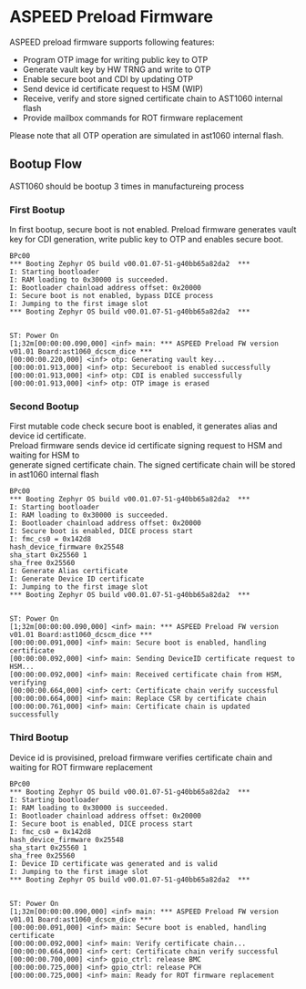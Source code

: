 # ASPEED Preload Firmware

ASPEED preload firmware supports following features:  
- Program OTP image for writing public key to OTP
- Generate vault key by HW TRNG and write to OTP
- Enable secure boot and CDI by updating OTP
- Send device id certificate request to HSM (WIP)
- Receive, verify and store signed certificate chain to AST1060 internal flash
- Provide mailbox commands for ROT firmware replacement

Please note that all OTP operation are simulated in ast1060 internal flash.

## Bootup Flow

AST1060 should be bootup 3 times in manufactureing process

### First Bootup
In first bootup, secure boot is not enabled. Preload firmware generates vault key for CDI generation, write public key to OTP and enables secure boot.

```
BPc00
*** Booting Zephyr OS build v00.01.07-51-g40bb65a82da2  ***
I: Starting bootloader
I: RAM loading to 0x30000 is succeeded.
I: Bootloader chainload address offset: 0x20000
I: Secure boot is not enabled, bypass DICE process
I: Jumping to the first image slot
*** Booting Zephyr OS build v00.01.07-51-g40bb65a82da2  ***


ST: Power On
[1;32m[00:00:00.090,000] <inf> main: *** ASPEED Preload FW version v01.01 Board:ast1060_dcscm_dice ***
[00:00:00.220,000] <inf> otp: Generating vault key...
[00:00:01.913,000] <inf> otp: Secureboot is enabled successfully
[00:00:01.913,000] <inf> otp: CDI is enabled successfully
[00:00:01.913,000] <inf> otp: OTP image is erased

```

### Second Bootup
First mutable code check secure boot is enabled, it generates alias and device id certificate.  
Preload firmware sends device id certificate signing request to HSM and waiting for HSM to  
generate signed certificate chain. The signed certificate chain will be stored in ast1060 internal flash

```
BPc00
*** Booting Zephyr OS build v00.01.07-51-g40bb65a82da2  ***
I: Starting bootloader
I: RAM loading to 0x30000 is succeeded.
I: Bootloader chainload address offset: 0x20000
I: Secure boot is enabled, DICE process start
I: fmc_cs0 = 0x142d8
hash_device_firmware 0x25548
sha_start 0x25560 1
sha_free 0x25560
I: Generate Alias certificate
I: Generate Device ID certificate
I: Jumping to the first image slot
*** Booting Zephyr OS build v00.01.07-51-g40bb65a82da2  ***


ST: Power On
[1;32m[00:00:00.090,000] <inf> main: *** ASPEED Preload FW version v01.01 Board:ast1060_dcscm_dice ***
[00:00:00.091,000] <inf> main: Secure boot is enabled, handling certificate
[00:00:00.092,000] <inf> main: Sending DeviceID certificate request to HSM...
[00:00:00.092,000] <inf> main: Received certificate chain from HSM, verifying
[00:00:00.664,000] <inf> cert: Certificate chain verify successful
[00:00:00.664,000] <inf> main: Replace CSR by certificate chain
[00:00:00.761,000] <inf> main: Certificate chain is updated successfully
```

### Third Bootup
Device id is provisined, preload firmware verifies certificate chain and waiting for ROT firmware replacement

```
BPc00
*** Booting Zephyr OS build v00.01.07-51-g40bb65a82da2  ***
I: Starting bootloader
I: RAM loading to 0x30000 is succeeded.
I: Bootloader chainload address offset: 0x20000
I: Secure boot is enabled, DICE process start
I: fmc_cs0 = 0x142d8
hash_device_firmware 0x25548
sha_start 0x25560 1
sha_free 0x25560
I: Device ID certificate was generated and is valid
I: Jumping to the first image slot
*** Booting Zephyr OS build v00.01.07-51-g40bb65a82da2  ***


ST: Power On
[1;32m[00:00:00.090,000] <inf> main: *** ASPEED Preload FW version v01.01 Board:ast1060_dcscm_dice ***
[00:00:00.091,000] <inf> main: Secure boot is enabled, handling certificate
[00:00:00.092,000] <inf> main: Verify certificate chain...
[00:00:00.664,000] <inf> cert: Certificate chain verify successful
[00:00:00.700,000] <inf> gpio_ctrl: release BMC
[00:00:00.725,000] <inf> gpio_ctrl: release PCH
[00:00:00.725,000] <inf> main: Ready for ROT firmware replacement
```
